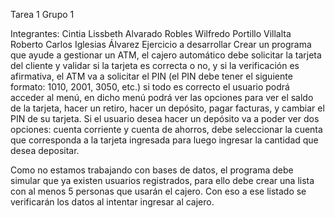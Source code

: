 Tarea 1 Grupo 1


Integrantes:
Cintia Lissbeth Alvarado Robles
Wilfredo Portillo Villalta
Roberto Carlos Iglesias Álvarez
Ejercicio a desarrollar
Crear un programa que ayude a gestionar un ATM, el cajero automático debe solicitar la tarjeta del cliente y validar si la tarjeta es correcta o no, y si la verificación es afirmativa, el ATM va a solicitar el PIN (el PIN debe tener el siguiente formato: 1010, 2001, 3050, etc.) si todo es correcto el usuario podrá acceder al menú, en dicho menú podrá ver las opciones para ver el saldo de la tarjeta, hacer un retiro, hacer un depósito, pagar facturas, y cambiar el PIN de su tarjeta. Si el usuario desea hacer un depósito va a poder ver dos opciones: cuenta corriente y cuenta de ahorros, debe seleccionar la cuenta que corresponda a la tarjeta ingresada para luego ingresar la cantidad que desea depositar.

Como no estamos trabajando con bases de datos, el programa debe simular que ya existen usuarios registrados, para ello debe crear una lista con al menos 5 personas que usarán el cajero. Con eso a ese listado se verificarán los datos al intentar ingresar al cajero.
